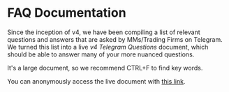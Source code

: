 # FAQ Documentation

Since the inception of v4, we have been compiling a list of relevant questions and answers that are asked by MMs/Trading Firms on Telegram. We turned this list into a live _v4 Telegram Questions_ document, which should be able to answer many of your more nuanced questions.

It's a large document, so we recommend CTRL+F to find key words. 

You can anonymously access the live document with [this link](https://docs.google.com/document/d/1QZE5aemQ1lzBN_2RA8-tTVk5JVQ_fNNB4VeSEWKWl8w/edit?usp=sharing).
